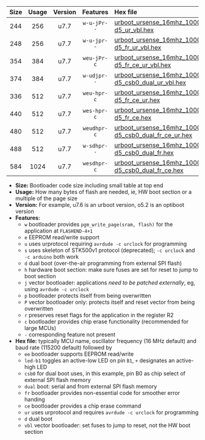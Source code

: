 |Size|Usage|Version|Features|Hex file|
|:-:|:-:|:-:|:-:|:--|
|244|256|u7.7|`w-u-jPr--`|[urboot_ursense_16mhz_1000000bps_led-d5_ur_vbl.hex](https://raw.githubusercontent.com/stefanrueger/urboot.hex/main/boards/ursense/fcpu_16mhz/1000000_bps/urboot_ursense_16mhz_1000000bps_led-d5_ur_vbl.hex)|
|248|256|u7.7|`w-u-jpr--`|[urboot_ursense_16mhz_1000000bps_led-d5_fr_ur_vbl.hex](https://raw.githubusercontent.com/stefanrueger/urboot.hex/main/boards/ursense/fcpu_16mhz/1000000_bps/urboot_ursense_16mhz_1000000bps_led-d5_fr_ur_vbl.hex)|
|354|384|u7.7|`weu-jPr-c`|[urboot_ursense_16mhz_1000000bps_ee_led-d5_fr_ce_ur_vbl.hex](https://raw.githubusercontent.com/stefanrueger/urboot.hex/main/boards/ursense/fcpu_16mhz/1000000_bps/urboot_ursense_16mhz_1000000bps_ee_led-d5_fr_ce_ur_vbl.hex)|
|374|384|u7.7|`w-udjpr--`|[urboot_ursense_16mhz_1000000bps_led-d5_csb0_dual_ur_vbl.hex](https://raw.githubusercontent.com/stefanrueger/urboot.hex/main/boards/ursense/fcpu_16mhz/1000000_bps/urboot_ursense_16mhz_1000000bps_led-d5_csb0_dual_ur_vbl.hex)|
|336|512|u7.7|`weu-hpr-c`|[urboot_ursense_16mhz_1000000bps_ee_led-d5_fr_ce_ur.hex](https://raw.githubusercontent.com/stefanrueger/urboot.hex/main/boards/ursense/fcpu_16mhz/1000000_bps/urboot_ursense_16mhz_1000000bps_ee_led-d5_fr_ce_ur.hex)|
|440|512|u7.7|`wes-hpr-c`|[urboot_ursense_16mhz_1000000bps_ee_led-d5_fr_ce.hex](https://raw.githubusercontent.com/stefanrueger/urboot.hex/main/boards/ursense/fcpu_16mhz/1000000_bps/urboot_ursense_16mhz_1000000bps_ee_led-d5_fr_ce.hex)|
|480|512|u7.7|`weudhpr-c`|[urboot_ursense_16mhz_1000000bps_ee_led-d5_csb0_dual_fr_ce_ur.hex](https://raw.githubusercontent.com/stefanrueger/urboot.hex/main/boards/ursense/fcpu_16mhz/1000000_bps/urboot_ursense_16mhz_1000000bps_ee_led-d5_csb0_dual_fr_ce_ur.hex)|
|488|512|u7.7|`w-sdhpr--`|[urboot_ursense_16mhz_1000000bps_led-d5_csb0_dual_fr.hex](https://raw.githubusercontent.com/stefanrueger/urboot.hex/main/boards/ursense/fcpu_16mhz/1000000_bps/urboot_ursense_16mhz_1000000bps_led-d5_csb0_dual_fr.hex)|
|584|1024|u7.7|`wesdhpr-c`|[urboot_ursense_16mhz_1000000bps_ee_led-d5_csb0_dual_fr_ce.hex](https://raw.githubusercontent.com/stefanrueger/urboot.hex/main/boards/ursense/fcpu_16mhz/1000000_bps/urboot_ursense_16mhz_1000000bps_ee_led-d5_csb0_dual_fr_ce.hex)|

- **Size:** Bootloader code size including small table at top end
- **Usage:** How many bytes of flash are needed, ie, HW boot section or a multiple of the page size
- **Version:** For example, u7.6 is an urboot version, o5.2 is an optiboot version
- **Features:**
  + `w` bootloader provides `pgm_write_page(sram, flash)` for the application at `FLASHEND-4+1`
  + `e` EEPROM read/write support
  + `u` uses urprotocol requiring `avrdude -c urclock` for programming
  + `s` uses skeleton of STK500v1 protocol (deprecated); `-c urclock` and `-c arduino` both work
  + `d` dual boot (over-the-air programming from external SPI flash)
  + `h` hardware boot section: make sure fuses are set for reset to jump to boot section
  + `j` vector bootloader: applications *need to be patched externally*, eg, using `avrdude -c urclock`
  + `p` bootloader protects itself from being overwritten
  + `P` vector bootloader only: protects itself and reset vector from being overwritten
  + `r` preserves reset flags for the application in the register R2
  + `c` bootloader provides chip erase functionality (recommended for large MCUs)
  + `-` corresponding feature not present
- **Hex file:** typically MCU name, oscillator frequency (16 MHz default) and baud rate (115200 default) followed by
  + `ee` bootloader supports EEPROM read/write
  + `led-b1` toggles an active-low LED on pin `B1`, `+` designates an active-high LED
  + `csb0` for dual boot uses, in this example, pin B0 as chip select of external SPI flash memory
  + `dual` boot: serial and from external SPI flash memory
  + `fr` bootloader provides non-essential code for smoother error handing
  + `ce` bootloader provides a chip erase command
  + `ur` uses urprotocol and requires `avrdude -c urclock` for programming
  + `d` dual boot
  + `vbl` vector bootloader: set fuses to jump to reset, not the HW boot section
